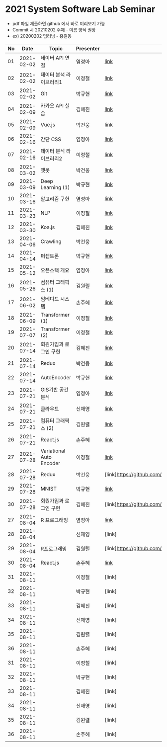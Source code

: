 # 2021 System Software Lab Seminar
- pdf 파일 제출하면 github 에서 바로 미리보기 가능
- Commit 시 20210202 주제 - 이름 양식 권장
- ex) 20200202 딥러닝 - 홍길동

| No |Date|               Topic               |  Presenter  |    Link   |
|----|----------------|------------------------------------|-------------|-----------|
| 01 |2021-02-02|네이버 API 연결|염정아|[link](https://github.com/KITSSL/2021_SEMINA/blob/main/2%EC%9B%94/20200202%20%EB%84%A4%EC%9D%B4%EB%B2%84%20API.pptx)|
| 02 |2021-02-02|데이터 분석 라이브러리1|이정철|[link](https://github.com/KITSSL/2021_SEMINA/blob/main/2%EC%9B%94/%EB%8D%B0%EC%9D%B4%ED%84%B0%EB%B6%84%EC%84%9D%20%EB%9D%BC%EC%9D%B4%EB%B8%8C%EB%9F%AC%EB%A6%AC.pptx)|
| 03 |2021-02-02|Git|박규현|[link](https://github.com/KITSSL/2021_SEMINA/blob/main/2%EC%9B%94/3%EB%B2%88%EC%A7%B8.pptx)|
| 04 |2021-02-09|카카오 API 실습|김혜진|[link](https://github.com/KITSSL/2021_SEMINA/blob/main/2%EC%9B%94/210209_%EC%B9%B4%EC%B9%B4%EC%98%A4%20API%20%EC%8B%A4%EC%8A%B5.pptx)|
| 05 |2021-02-09|Vue.js|박건웅|[link](https://github.com/KITSSL/2021_SEMINA/blob/main/2%EC%9B%94/%EC%84%B8%EB%AF%B8%EB%82%984.pptx)|
| 06 |2021-02-16|간단 CSS|염정아|[link](https://github.com/KITSSL/2021_SEMINA/blob/main/2%EC%9B%94/20210216%20%EA%B0%84%EB%8B%A8CSS.pptx)|
| 07 |2021-02-16|데이터 분석 라이브러리2|이정철|[link](https://github.com/KITSSL/2021_SEMINA/blob/main/2%EC%9B%94/%EB%8D%B0%EC%9D%B4%ED%84%B0%EB%B6%84%EC%84%9D%20%EB%9D%BC%EC%9D%B4%EB%B8%8C%EB%9F%AC%EB%A6%AC2.pptx)|
| 08 |2021-03-02|챗봇|박건웅|[link](https://github.com/KITSSL/2021_SEMINA/blob/main/3%EC%9B%94/%EC%84%B8%EB%AF%B8%EB%82%985.pptx)|
| 09 |2021-03-09|Deep Learning (1)|박규현|[link](https://github.com/KITSSL/2021_SEMINA/blob/main/3%EC%9B%94/20190431%20deeplearning(1).7z)|
| 10 |2021-03-16|알고리즘 구현|염정아|[link](https://github.com/KITSSL/2021_SEMINA/blob/main/3%EC%9B%94/20210316%20%EC%95%8C%EA%B3%A0%EB%A6%AC%EC%A6%98%EA%B5%AC%ED%98%84.pptx)|
| 11 |2021-03-23|NLP|이정철|[link](https://github.com/KITSSL/2021_SEMINA/blob/main/4%EC%9B%94/%EC%9E%90%EC%97%B0%EC%96%B4%EC%B2%98%EB%A6%AC.pptx)|
| 12 |2021-03-30|Koa.js|김혜진|[link](https://github.com/KITSSL/2021_SEMINA/blob/main/3%EC%9B%94/210330_Koa.pptx)|
| 13 |2021-04-06|Crawling|박건웅|[link](https://github.com/KITSSL/2021_SEMINA/blob/main/4%EC%9B%94/%EC%84%B8%EB%AF%B8%EB%82%986.pptx)|
| 14 |2021-04-14|퍼셉트론|박규현|[link](https://github.com/KITSSL/2021_SEMINA/blob/main/4%EC%9B%94/5%EB%B2%88%EC%A7%B8.pdf)|
| 15 |2021-05-12|오픈스택 개요|염정아|[link](https://github.com/KITSSL/2021_SEMINA/blob/main/5%EC%9B%94/20210512%20%EC%98%A4%ED%94%88%EC%8A%A4%ED%83%9D%EA%B0%9C%EC%9A%94.pptx)|
| 16 |2021-05-26|컴퓨터 그래픽스 (1)|김원렬|[link](https://github.com/KITSSL/2021_SEMINA/blob/main/5%EC%9B%94/%EC%BB%B4%ED%93%A8%ED%84%B0-%EA%B7%B8%EB%9E%98%ED%94%BD%EC%8A%A4-1%EB%B2%88%EC%A7%B8.pptx)|
| 17 |2021-06-02|임베디드 시스템|손주혜|[link](https://github.com/KITSSL/2021_SEMINA/blob/main/6%EC%9B%94/20210602%EC%84%B8%EB%AF%B8%EB%82%98%EC%9E%84%EB%B2%A0%EB%94%94%EB%93%9C%EC%8B%9C%EC%8A%A4%ED%85%9C.pdf)|
| 18 |2021-06-09|Transformer (1)|이정철|[link](https://github.com/KITSSL/2021_SEMINA/blob/main/6%EC%9B%94/20210609%EC%84%B8%EB%AF%B8%EB%82%98Transformer.pptx)|
| 19 |2021-07-07|Transformer (2)|이정철|[link](https://github.com/KITSSL/2021_SEMINA/blob/main/7%EC%9B%94/20210707%EC%84%B8%EB%AF%B8%EB%82%98Transformer.pptx)|
| 20 |2021-07-14|회원가입과 로그인 구현|김혜진|[link](https://github.com/KITSSL/2021_SEMINA/blob/main/7%EC%9B%94/210714_%ED%9A%8C%EC%9B%90%EA%B0%80%EC%9E%85%EA%B3%BC%20%EB%A1%9C%EA%B7%B8%EC%9D%B8%20%EA%B5%AC%ED%98%84.pptx)|
| 21 |2021-07-14|Redux|박건웅|[link](https://github.com/KITSSL/2021_SEMINA/blob/main/7%EC%9B%94/%EC%84%B8%EB%AF%B8%EB%82%987.pptx)|
| 22 |2021-07-14|AutoEncoder|박규현|[link](https://github.com/KITSSL/2021_SEMINA/blob/main/7%EC%9B%94/autoEncoder.ipynb)|
| 23 |2021-07-21|GIS기반 공간분석|염정아|[link](https://github.com/KITSSL/2021_SEMINA/blob/main/7%EC%9B%94/20210721%20GIS%EA%B8%B0%EB%B0%98%20%EA%B3%B5%EA%B0%84%EB%B6%84%EC%84%9D.pptx)|
| 24 |2021-07-21|클라우드|신재영|[link](https://github.com/KITSSL/2021_SEMINA/blob/main/7%EC%9B%94/01%20%EC%9D%B8%ED%94%84%EB%9D%BC%20%ED%99%98%EA%B2%BD%20%EB%B3%80%ED%99%94%EC%9D%98%20%EC%8B%9C%EC%9E%91%2C%20%ED%81%B4%EB%9D%BC%EC%9A%B0%EB%93%9C_V1.0_%EC%8B%A0%EC%9E%AC%EC%98%81.pptx)|
| 25 |2021-07-21|컴퓨터 그래픽스 (2)|김원렬|[link](https://github.com/KITSSL/2021_SEMINA/blob/main/7%EC%9B%94/20200252%20computer%20graphics_2%20%EA%B9%80%EC%9B%90%EB%A0%AC.pptx)|
| 26 |2021-07-21|React.js|손주혜|[link](https://github.com/KITSSL/2021_SEMINA/commit/5a9eda55b2c5310f8c1df0ca0d22a541a7967814)|
| 27 |2021-07-28| Variational Auto Encoder |이정철|[link](https://github.com/KITSSL/2021_SEMINA/commit/6d4963b59f995b953807438a9be6c88a2408b67c)|
| 28 |2021-07-28|Redux|박건웅|[link]https://github.com/KITSSL/2021_SEMINA/blob/main/7%EC%9B%94/%EC%84%B8%EB%AF%B8%EB%82%987.pptx|
| 29 |2021-07-28|MNIST|박규현|[link](https://github.com/KITSSL/2021_SEMINA/commit/5787edb59413372d41fcd154a849e1a7c2019e53)|
| 30 |2021-07-28|회원가입과 로그인 구현|김혜진|[link]https://github.com/KITSSL/2021_SEMINA/blob/main/7%EC%9B%94/210714_%ED%9A%8C%EC%9B%90%EA%B0%80%EC%9E%85%EA%B3%BC%20%EB%A1%9C%EA%B7%B8%EC%9D%B8%20%EA%B5%AC%ED%98%84.pptx|
| 27 |2021-08-04|R 프로그래밍|염정아|[link](https://github.com/KITSSL/2021_SEMINA/blob/main/8%EC%9B%94/20210803%20R%ED%94%84%EB%A1%9C%EA%B7%B8%EB%9E%98%EB%B0%8D.pptx)|
| 28 |2021-08-04||신재영|[link]|
| 29 |2021-08-04|R프로그래밍|김원렬|[link]https://github.com/KITSSL/2021_SEMINA/blob/main/8%EC%9B%94/20210803%20R%ED%94%84%EB%A1%9C%EA%B7%B8%EB%9E%98%EB%B0%8D.pptx|
| 30 |2021-08-04|React.js|손주혜|[link](https://github.com/KITSSL/2021_SEMINA/commit/441bcb44874272ec644b85351c13c496c8c657f9)|
| 31 |2021-08-11||이정철|[link]|
| 32 |2021-08-11||박규현|[link]|
| 33 |2021-08-11||김혜진|[link]|
| 34 |2021-08-11||신재영|[link]|
| 35 |2021-08-11||김원렬|[link]|
| 36 |2021-08-11||손주혜|[link]|
| 31 |2021-08-11||이정철|[link]|
| 32 |2021-08-11||박규현|[link]|
| 33 |2021-08-11||김혜진|[link]|
| 34 |2021-08-11||신재영|[link]|
| 35 |2021-08-11||김원렬|[link]|
| 36 |2021-08-11||손주혜|[link]|

